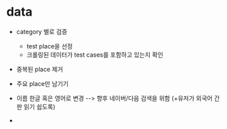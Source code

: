 # data

- category 별로 검증
  - test place을 선정
  - 크롤링된 데이터가 test cases를 포함하고 있는지 확인


- 중복된 place 제거
- 주요 place만 남기기
- 이름 한글 혹은 영어로 변경 --> 향후 네이버/다음 검색을 위함 (+유저가 외국어 간판 읽기 쉽도록)
- 